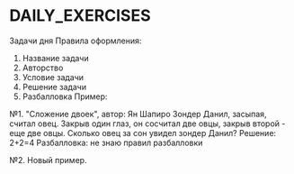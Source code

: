 # DAILY_EXERCISES
Задачи дня 
Правила оформления: 
  1) Название задачи
  2) Авторство
  3) Условие задачи 
  4) Решение задачи 
  5) Разбалловка
Пример: 

№1. "Сложение двоек", автор: Ян Шапиро
Зондер Данил, засыпая, считал овец. Закрыв один глаз, он сосчитал две овцы, закрыв второй - еще две овцы. Сколько овец за сон увидел зондер Данил?
Решение: 2+2=4
Разбалловка: не знаю правил разбалловки

№2. Новый пример. 
